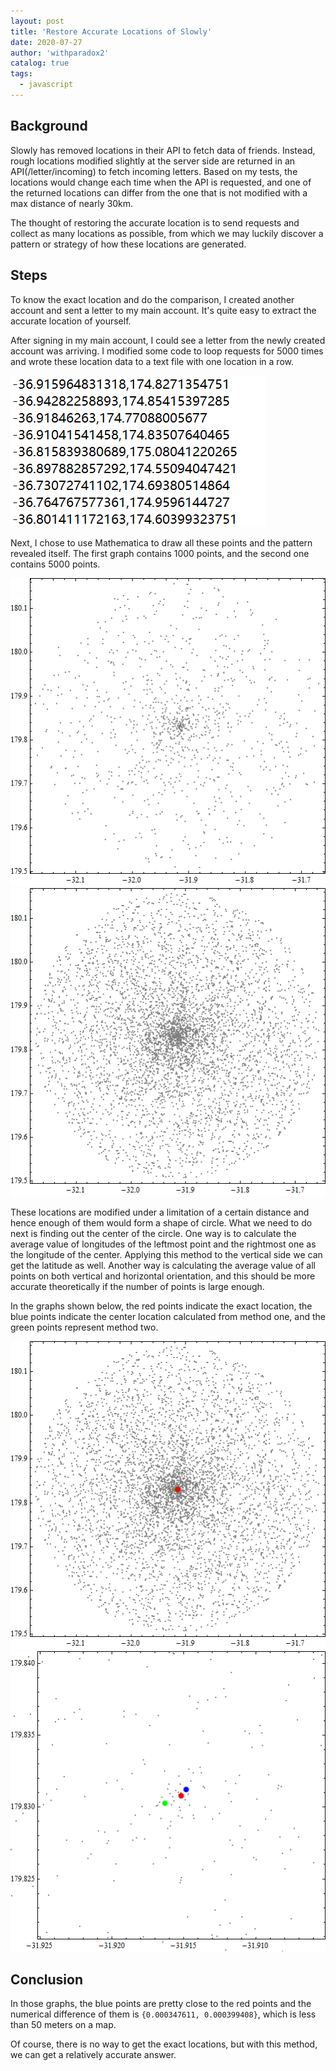 ```yaml
---
layout: post
title: 'Restore Accurate Locations of Slowly'
date: 2020-07-27
author: 'withparadox2'
catalog: true
tags:
  - javascript
---
```


## Background

Slowly has removed locations in their API to fetch data of friends. Instead, rough locations modified slightly at the server side are returned in an API(/letter/incoming) to fetch incoming letters. Based on my tests, the locations would change each time when the API is requested, and one of the returned locations can differ from the one that is not modified with a max distance of nearly 30km.

The thought of restoring the accurate location is to send requests and collect as many locations as possible, from which we may luckily discover a pattern or strategy of how these locations are generated.

## Steps

To know the exact location and do the comparison, I created another account and sent a letter to my main account. It's quite easy to extract the accurate location of yourself.

After signing in my main account, I could see a letter from the newly created account was arriving. I modified some code to loop requests for 5000 times and wrote these location data to a text file with one location in a row.

![Locations](/img/post/2020-07-27-restore-accurate-locations-of-slowly/Locations.png)

Next, I chose to use Mathematica to draw all these points and the pattern revealed itself. The first graph contains 1000 points, and the second one contains 5000 points.

![Graph of 1000 points](/img/post/2020-07-27-restore-accurate-locations-of-slowly/Location-1000.png)
![Graph of 5000 points](/img/post/2020-07-27-restore-accurate-locations-of-slowly/Location-5000.png)

These locations are modified under a limitation of a certain distance and hence enough of them would form a shape of circle. What we need to do next is finding out the center of the circle. One way is to calculate the average value of longitudes of the leftmost point and the rightmost one as the longitude of the center. Applying this method to the vertical side we can get the latitude as well. Another way is calculating the average value of all points on both vertical and horizontal orientation, and this should be more accurate theoretically if the number of points is large enough. 

In the graphs shown below, the red points indicate the exact location, the blue points indicate the center location calculated from method one, and the green points represent method two.

![Graph of 1000 points](/img/post/2020-07-27-restore-accurate-locations-of-slowly/Location-5000-center-zoom-in.png)
![Graph of 5000 points](/img/post/2020-07-27-restore-accurate-locations-of-slowly/Location-5000-center.png)

## Conclusion

In those graphs, the blue points are pretty close to the red points and the numerical difference of them is `{0.000347611, 0.000399408}`, which is less than 50 meters on a map. 

Of course, there is no way to get the exact locations, but with this method, we can get a relatively accurate answer.
